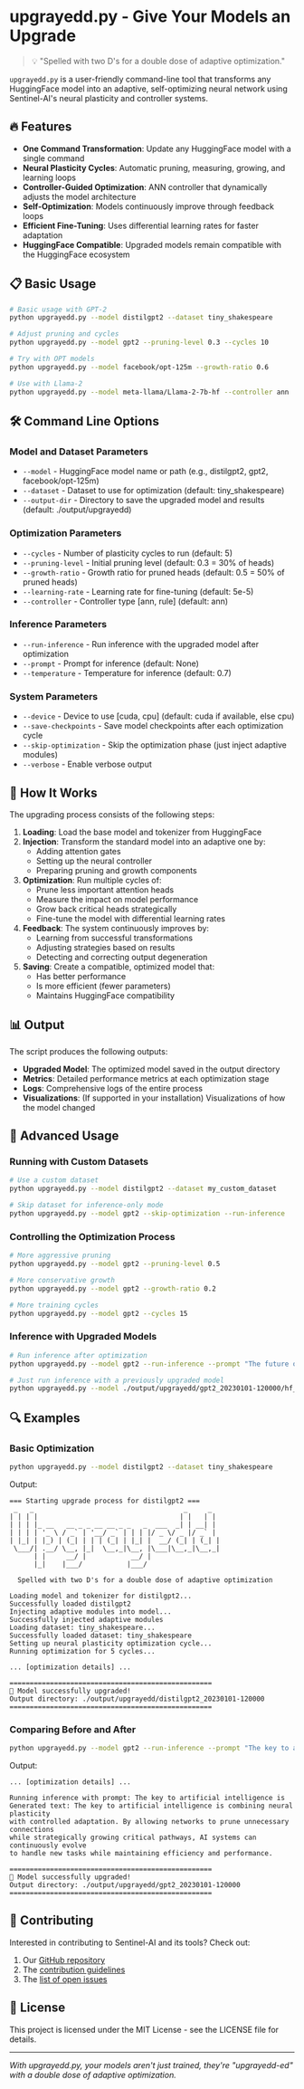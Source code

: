 # upgrayedd.py - Give Your Models an Upgrade

>  💡 "Spelled with two D's for a double dose of adaptive optimization."

`upgrayedd.py` is a user-friendly command-line tool that transforms any HuggingFace model into an adaptive, self-optimizing neural network using Sentinel-AI's neural plasticity and controller systems.

## 🔥 Features

- **One Command Transformation**: Update any HuggingFace model with a single command
- **Neural Plasticity Cycles**: Automatic pruning, measuring, growing, and learning loops
- **Controller-Guided Optimization**: ANN controller that dynamically adjusts the model architecture
- **Self-Optimization**: Models continuously improve through feedback loops
- **Efficient Fine-Tuning**: Uses differential learning rates for faster adaptation
- **HuggingFace Compatible**: Upgraded models remain compatible with the HuggingFace ecosystem

## 📋 Basic Usage

```bash
# Basic usage with GPT-2
python upgrayedd.py --model distilgpt2 --dataset tiny_shakespeare

# Adjust pruning and cycles
python upgrayedd.py --model gpt2 --pruning-level 0.3 --cycles 10

# Try with OPT models
python upgrayedd.py --model facebook/opt-125m --growth-ratio 0.6

# Use with Llama-2
python upgrayedd.py --model meta-llama/Llama-2-7b-hf --controller ann
```

## 🛠️ Command Line Options

### Model and Dataset Parameters

- `--model` - HuggingFace model name or path (e.g., distilgpt2, gpt2, facebook/opt-125m)
- `--dataset` - Dataset to use for optimization (default: tiny_shakespeare)
- `--output-dir` - Directory to save the upgraded model and results (default: ./output/upgrayedd)

### Optimization Parameters

- `--cycles` - Number of plasticity cycles to run (default: 5)
- `--pruning-level` - Initial pruning level (default: 0.3 = 30% of heads)
- `--growth-ratio` - Growth ratio for pruned heads (default: 0.5 = 50% of pruned heads)
- `--learning-rate` - Learning rate for fine-tuning (default: 5e-5)
- `--controller` - Controller type [ann, rule] (default: ann)

### Inference Parameters

- `--run-inference` - Run inference with the upgraded model after optimization
- `--prompt` - Prompt for inference (default: None)
- `--temperature` - Temperature for inference (default: 0.7)

### System Parameters

- `--device` - Device to use [cuda, cpu] (default: cuda if available, else cpu)
- `--save-checkpoints` - Save model checkpoints after each optimization cycle
- `--skip-optimization` - Skip the optimization phase (just inject adaptive modules)
- `--verbose` - Enable verbose output

## 🧩 How It Works

The upgrading process consists of the following steps:

1. **Loading**: Load the base model and tokenizer from HuggingFace
2. **Injection**: Transform the standard model into an adaptive one by:
   - Adding attention gates
   - Setting up the neural controller
   - Preparing pruning and growth components
3. **Optimization**: Run multiple cycles of:
   - Prune less important attention heads
   - Measure the impact on model performance
   - Grow back critical heads strategically
   - Fine-tune the model with differential learning rates
4. **Feedback**: The system continuously improves by:
   - Learning from successful transformations
   - Adjusting strategies based on results
   - Detecting and correcting output degeneration
5. **Saving**: Create a compatible, optimized model that:
   - Has better performance
   - Is more efficient (fewer parameters)
   - Maintains HuggingFace compatibility

## 📊 Output

The script produces the following outputs:

- **Upgraded Model**: The optimized model saved in the output directory
- **Metrics**: Detailed performance metrics at each optimization stage
- **Logs**: Comprehensive logs of the entire process
- **Visualizations**: (If supported in your installation) Visualizations of how the model changed

## 🔧 Advanced Usage

### Running with Custom Datasets

```bash
# Use a custom dataset
python upgrayedd.py --model distilgpt2 --dataset my_custom_dataset

# Skip dataset for inference-only mode
python upgrayedd.py --model gpt2 --skip-optimization --run-inference
```

### Controlling the Optimization Process

```bash
# More aggressive pruning
python upgrayedd.py --model gpt2 --pruning-level 0.5

# More conservative growth
python upgrayedd.py --model gpt2 --growth-ratio 0.2

# More training cycles
python upgrayedd.py --model gpt2 --cycles 15
```

### Inference with Upgraded Models

```bash
# Run inference after optimization
python upgrayedd.py --model gpt2 --run-inference --prompt "The future of AI is"

# Just run inference with a previously upgraded model
python upgrayedd.py --model ./output/upgrayedd/gpt2_20230101-120000/hf_model --skip-optimization --run-inference
```

## 🔍 Examples

### Basic Optimization

```bash
python upgrayedd.py --model distilgpt2 --dataset tiny_shakespeare
```

Output:
```
=== Starting upgrade process for distilgpt2 ===
 _   _                                     _     _ 
| | | |                                   | |   | |
| | | |_ __   __ _ _ __ __ _ _   _  ___  _| | __| |
| | | | '_ \ / _` | '__/ _` | | | |/ _ \/ _ |/ _` |
| |_| | |_) | (_| | | | (_| | |_| |  __/ (_| | (_| |
 \___/| .__/ \__, |_|  \__,_|\__, |\___|\__,_|\__,_|
      | |     __/ |           __/ |                 
      |_|    |___/           |___/                  

  Spelled with two D's for a double dose of adaptive optimization

Loading model and tokenizer for distilgpt2...
Successfully loaded distilgpt2
Injecting adaptive modules into model...
Successfully injected adaptive modules
Loading dataset: tiny_shakespeare...
Successfully loaded dataset: tiny_shakespeare
Setting up neural plasticity optimization cycle...
Running optimization for 5 cycles...

... [optimization details] ...

==================================================
🎉 Model successfully upgraded!
Output directory: ./output/upgrayedd/distilgpt2_20230101-120000
==================================================
```

### Comparing Before and After

```bash
python upgrayedd.py --model gpt2 --run-inference --prompt "The key to artificial intelligence is"
```

Output:
```
... [optimization details] ...

Running inference with prompt: The key to artificial intelligence is
Generated text: The key to artificial intelligence is combining neural plasticity 
with controlled adaptation. By allowing networks to prune unnecessary connections 
while strategically growing critical pathways, AI systems can continuously evolve 
to handle new tasks while maintaining efficiency and performance.

==================================================
🎉 Model successfully upgraded!
Output directory: ./output/upgrayedd/gpt2_20230101-120000
==================================================
```

## 🤝 Contributing

Interested in contributing to Sentinel-AI and its tools? Check out:

1. Our [GitHub repository](https://github.com/your-org/sentinel-ai)
2. The [contribution guidelines](https://github.com/your-org/sentinel-ai/blob/main/CONTRIBUTING.md)
3. The [list of open issues](https://github.com/your-org/sentinel-ai/issues)

## 📃 License

This project is licensed under the MIT License - see the LICENSE file for details.

---

*With upgrayedd.py, your models aren't just trained, they're "upgrayedd-ed" with a double dose of adaptive optimization.*